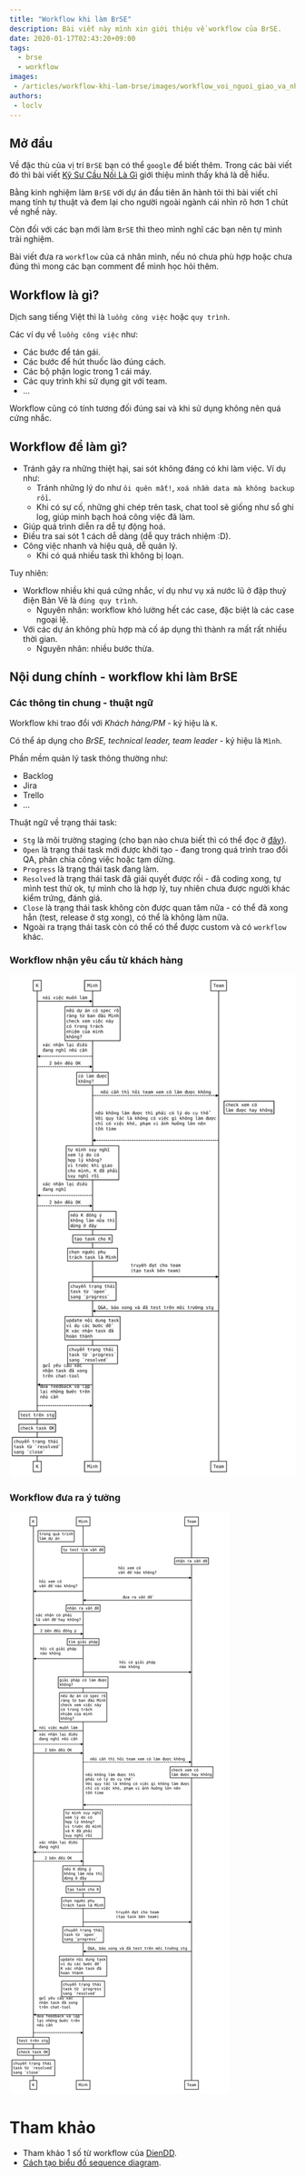 ```yaml
---
title: "Workflow khi làm BrSE"
description: Bài viết này mình xin giới thiệu về workflow của BrSE.
date: 2020-01-17T02:43:20+09:00
tags:
  - brse
  - workflow
images:
 - /articles/workflow-khi-lam-brse/images/workflow_voi_nguoi_giao_va_nhan_viec_dua_ra_y_tuong.svg
authors:
 - loclv
---
```


## Mở đầu

Về đặc thù của vị trí `BrSE` bạn có thể `google` để biết thêm. Trong các bài viết đó thì bài viết [Kỹ Sư Cầu Nối Là Gì](https://itviec.com/blog/ky-su-cau-noi-la-gi/) giới thiệu mình thấy khá là dễ hiểu.

Bằng kinh nghiệm làm `BrSE` với dự án đầu tiên ăn hành tỏi thì bài viết chỉ mang tính tự thuật và đem lại cho người ngoài ngành cái nhìn rõ hơn 1 chút về nghề này.

Còn đối với các bạn mới làm `BrSE` thì theo mình nghĩ các bạn nên tự mình trải nghiệm.

Bài viết đưa ra `workflow` của cá nhân mình, nếu nó chưa phù hợp hoặc chưa đúng thì mong các bạn comment để mình học hỏi thêm.

## Workflow là gì?

Dịch sang tiếng Việt thì là `luồng công việc` hoặc `quy trình`.

Các ví dụ về `luồng công việc` như:
- Các bước để tán gái.
- Các bước để hút thuốc lào đúng cách.
- Các bộ phận logic trong 1 cái máy.
- Các quy trình khi sử dụng git với team.
- ...

Workflow cũng có tính tương đối đúng sai và khi sử dụng không nên quá cứng nhắc.

## Workflow để làm gì?

- Tránh gây ra những thiệt hại, sai sót không đáng có khi làm việc. Ví dụ như:
  - Tránh những lý do như `ôi quên mất!`, `xoá nhầm data mà không backup rồi`.
  - Khi có sự cố, những ghi chép trên task, chat tool sẽ giống như sổ ghi log, giúp minh bạch hoá công việc đã làm.
- Giúp quá trình diễn ra dễ tự động hoá.
- Điều tra sai sót 1 cách dễ dàng (dễ quy trách nhiệm :D).
- Công việc nhanh và hiệu quả, dễ quản lý.
  - Khi có quá nhiều task thì không bị loạn.

Tuy nhiên:

- Workflow nhiều khi quá cứng nhắc, ví dụ như vụ xả nước lũ ở đập thuỷ điện Bản Vẽ là `đúng quy trình`.
  - Nguyên nhân: workflow khó lường hết các case, đặc biệt là các case ngoại lệ.
- Với các dự án không phù hợp mà cố áp dụng thì thành ra mất rất nhiều thời gian.
  - Nguyên nhân: nhiều bước thừa.


## Nội dung chính - workflow khi làm BrSE

### Các thông tin chung - thuật ngữ

Workflow khi trao đổi với *Khách hàng/PM* - ký hiệu là `K`.

Có thể áp dụng cho *BrSE, technical leader, team leader* - ký hiệu là `Mình`.

Phần mềm quản lý task thông thường như:

- Backlog
- Jira
- Trello
- ...

Thuật ngữ về trạng thái task:

- `Stg` là môi trường staging (cho bạn nào chưa biết thì có thể đọc ở [đây](https://toidicodedao.com/2019/07/02/environment-trong-lap-trinh/)).
- `Open` là trạng thái task mới được khởi tạo - đang trong quá trình trao đổi QA, phân chia công việc hoặc tạm dừng.
- `Progress` là trạng thái task đang làm.
- `Resolved` là trạng thái task đã giải quyết được rồi - đã coding xong, tự mình test thử ok, tự mình cho là hợp lý, tuy nhiên chưa được người khác kiểm trứng, đánh giá.
- `Close` là trạng thái task không còn được quan tâm nữa - có thể đã xong hẳn (test, release ở stg xong), có thể là không làm nữa.
- Ngoài ra trạng thái task còn có thể có thể được custom và có `workflow` khác.

### Workflow nhận yêu cầu từ khách hàng

![](./images/workflow_voi_nguoi_giao_va_nhan_viec.svg)

### Workflow đưa ra ý tưởng

![](./images/workflow_voi_nguoi_giao_va_nhan_viec_dua_ra_y_tuong.svg)

# Tham khảo

- Tham khảo 1 số từ workflow của [DienDD](https://kipalog.com/users/DangDien/mypage).
- [Cách tạo biểu đồ sequence diagram](https://bramp.github.io/js-sequence-diagrams/).
